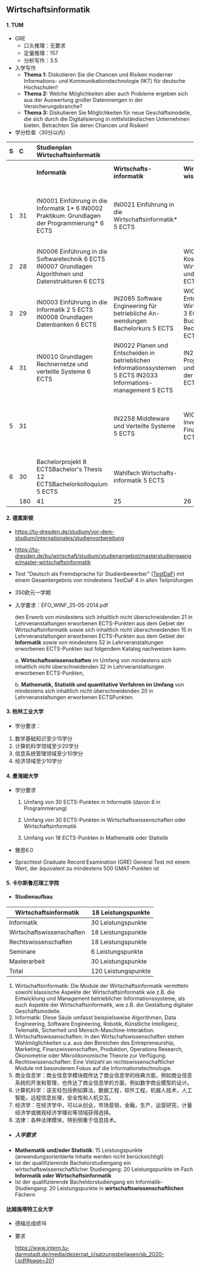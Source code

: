 ## Wirtschaftsinformatik

#### 1. TUM

* GRE
  * 口头推理：无要求
  * 定量推理：157
  * 分析写作：3.5
* 入学写作
  * **Thema 1:**
    Diskutieren Sie die Chancen und Risiken moderner Informations- und Kommunikationstechnologie (IKT) für deutsche Hochschulen!
  * **Thema 2:**
    Welche Möglichkeiten aber auch Probleme ergeben sich aus der Auswertung großer Datenmengen in der Versicherungsbranche?
  * **Thema 3:**
    Diskutieren Sie Möglichkeiten für neue Geschäftsmodelle, die sich durch die Digitalisierung in mittelständischen Unternehmen bieten. Betrachten Sie deren Chancen und Risiken!
* 学分检查（30分以内）

| S    | C    | Studienplan Wirtschaftsinformatik                            |                                                              |                                                              |                                                              |                                                              |                                                              |
| :--- | :--- | :----------------------------------------------------------- | ------------------------------------------------------------ | ------------------------------------------------------------ | ------------------------------------------------------------ | ------------------------------------------------------------ | ------------------------------------------------------------ |
|      |      | **Informatik**                                               | **Wirtschafts- informatik**                                  | **Wirtschafts- wissenschaften**                              | **Mathematische Grundlagen**                                 | **Wahl- & Anwendungs-fächer**                                | **Seminare & Projekte**                                      |
| 1    | 31   | IN0001 Einführung in die Informatik 1* 6        IN0002 Praktikum: Grundlagen der Programmierung* 6 ECTS | IN0021 Einführung in die Wirtschaftsinformatik* 5 ECTS       |                                                              | MA9711 Mathematische Behandlung der NW 1* 6 ECTS   IN0015 Diskrete Strukturen* 8 ECTS |                                                              |                                                              |
| 2    | 28   | IN0006 Einführung in die Softwaretechnik 6 ECTS IN0007 Grundlagen Algorithmen  und Datenstrukturen 6 ECTS |                                                              | WI001132 Kostenrechnung für Wirtschaftsinformatik und Nebenfach  6 ECTS | MA9712 Statistik 6 ECTS                                      |                                                              | IN0013 Proseminar 4 ECTS                                     |
| 3    | 29   | IN0003 Einführung in die Informatik 2 5 ECTS IN0008 Grundlagen Datenbanken 6 ECTS | IN2085 Software Engineering  für betriebliche An- wendungen Bachelorkurs 5 ECTS | WI000969 Entrepreneurship für Wirtschaftsinformatiker 3 ECTS                WI001059 Buchführung und Rechnungswesen    6 ECTS |                                                              | Wahlfach Wirtschafts- informatik       4 ECTS                |                                                              |
| 4    | 31   | IN0010 Grundlagen Rechnernetze und verteilte Systeme 6 ECTS  | IN0022 Planen und Entscheiden  in betrieblichen Informationssystemen 5 ECTS                  IN2033 Informations- management 5 ECTS | IN2083 Projektorganisation und -management in der Softwaretechnik     5 ECTS | WI000261 Empirical Research Methods 6 ECTS                   |                                                              | IN0014 Seminar       4 ECTS                                  |
| 5    | 31   |                                                              | IN2258 Middleware und Verteilte Systeme  5 ECTS              | WI000219 Investitions- und Finanzmanagement     6 ECTS       |                                                              | Wahlfach Wirtschafts- informatik      4 ECTS Wahlfach Überfachliche Grundlagen 6 ECTS | IN0012 Bachelor-Praktikum (Projekt System- entwicklung 10 ECTS |
| 6    | 30   | Bachelorprojekt 8 ECTSBachelor's Thesis 12 ECTSBachelorkolloquium 5 ECTS | Wahlfach Wirtschafts- informatik  5 ECTS                     |                                                              |                                                              |                                                              |                                                              |
|      | 180  | 41                                                           | 25                                                           | 26                                                           | 26                                                           | 19                                                           | 18                                                           |

#### 2. 德累斯顿

* https://tu-dresden.de/studium/vor-dem-studium/internationales/studienvorbereitung

* https://tu-dresden.de/bu/wirtschaft/studium/studienangebot/masterstudiengaenge/master-wirtschaftsinformatik

* Test "Deutsch als Fremdsprache für Studienbewerber" ([TestDaF](https://tu-dresden.de/studium/vor-dem-studium/bewerbung/studienvoraussetzungen/testdaf)) mit einem Gesamtergebnis von mindestens TestDaF 4 in allen Teilprüfungen

* 350欧元一学期

* 入学要求：EFO_WINF_25-05-2014.pdf

  den Erwerb von mindestens sich inhaltlich nicht überschneidenden 21 in Lehrveranstaltungen erworbenen ECTS-Punkten aus dem Gebiet der Wirtschaftsinformatik sowie sich inhaltlich nicht überschneidenden 15 in Lehrveranstaltungen erworbenen ECTS-Punkten aus dem Gebiet der **Informatik** sowie von mindestens 52 in Lehrveranstaltungen erworbenen ECTS-Punkten laut folgendem Katalog nachweisen kann: 

  a. **Wirtschaftswissenschaften** im Umfang von mindestens sich inhaltlich nicht überschneidenden 32 in Lehrveranstaltungen erworbenen ECTS-Punkten, 

  b. **Mathematik, Statistik und quantitative Verfahren im Umfang** von mindestens sich inhaltlich nicht überschneidenden 20 in Lehrveranstaltungen erworbenen ECTSPunkten. 


#### 3. 柏林工业大学

* 学分要求：

1. 数学基础知识至少15学分
2. 计算机科学领域至少20学分
3. 信息系统管理领域至少10学分
4. 经济领域至少10学分

#### 4. 曼海姆大学

* 学分要求

  1. Umfang von 30 ECTS-Punkten in Informatik (davon 8 in Programmierung)

  2. Umfang von 30 ECTS-Punkten in Wirtschafts­wissenschaften oder Wirtschafts­informatik

  3. Umfang von 18 ECTS-Punkten in Mathematik oder Statistik

* 雅思6.0

* Sprachtest Graduate Record Examination (GRE) General Test mit einem Wert, der äquivalent zu mindestens 500 GMAT-Punkten ist

#### 5. 卡尔斯鲁厄理工学院

* #### Studienaufbau

| Wirtschaftsinformatik     | 18 Leistungspunkte  |
| ------------------------- | ------------------- |
| Informatik                | 30 Leistungspunkte  |
| Wirtschaftswissenschaften | 18 Leistungspunkte  |
| Rechtswissenschaften      | 18 Leistungspunkte  |
| Seminare                  | 6 Leistungspunkte   |
| Masterarbeit              | 30 Leistungspunkte  |
| Total                     | 120 Leistungspunkte |

1. Wirtschaftsinformatik: Die Module der Wirtschaftsinformatik vermitteln sowohl klassische Aspekte der Wirtschaftsinformatik wie z.B. die Entwicklung und Management betrieblicher Informationssysteme, als auch Aspekte der Wirtschaftsinformatik, wie z.B. die Gestaltung digitaler Geschäftsmodelle.
2. Informatik: Diese Säule umfasst beispielsweise Algorithmen, Data Engineering, Software Engineering, Robotik, Künstliche Intelligenz, Telematik, Sicherheit und Mensch-Maschine-Interaktion.
3. Wirtschaftswissenschaften: In den Wirtschafswissenschaften stehen Wahlmöglichkeiten u.a. aus den Bereichen des Entrepreneurship, Marketing, Finanzwissenschaften, Produktion, Operations Research, Ökonometrie oder Mikroökonomische Theorie zur Verfügung.
4. Rechtswissenschaften: Eine Vielzahl an rechtswissenschaftlicher Module mit besonderem Fokus auf die Informationstechnologie.
5. 商业信息学：商业信息学模块既传达了商业信息学的经典方面，例如商业信息系统的开发和管理，也传达了商业信息学的方面，例如数字商业模型的设计。
6. 计算机科学：该支柱包括例如算法，数据工程，软件工程，机器人技术，人工智能，远程信息处理，安全性和人机交互。
7. 经济学：在经济学中，可以从创业，市场营销，金融，生产，运营研究，计量经济学或微观经济学理论等领域获得选择。
8. 法律：各种法律模块，特别侧重于信息技术。

* ##### **入学要求**

- **Mathematik und/oder Statistik**: 15 Leistungspunkte (anwendungsorientierte Inhalte werden nicht berücksichtigt)
- Ist der qualifizierende Bachelorstudiengang ein wirtschaftswissenschaftlicher Studiengang: 20 Leistungspunkte im Fach **Informatik oder Wirtschaftsinformatik**
- Ist der qualifizierende Bacheldorstudiengang ein Informatik-Studiengang: 20 Leistungspunkte in **wirtschaftswissenschaftlichen** Fächern

#### 达姆施塔特工业大学

* 德福总成绩16

* 要求

  https://www.intern.tu-darmstadt.de/media/dezernat_ii/satzungsbeilagen/sb_2020-I.pdf#page=201